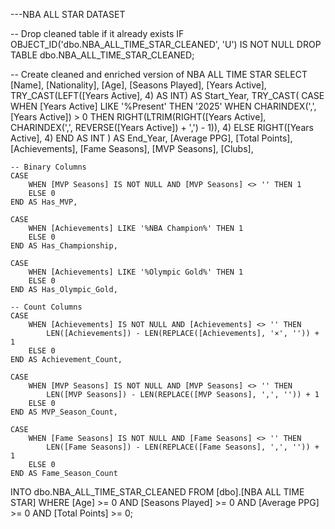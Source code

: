 ---NBA ALL STAR DATASET

-- Drop cleaned table if it already exists
IF OBJECT_ID('dbo.NBA_ALL_TIME_STAR_CLEANED', 'U') IS NOT NULL
    DROP TABLE dbo.NBA_ALL_TIME_STAR_CLEANED;

-- Create cleaned and enriched version of NBA ALL TIME STAR
SELECT
    [Name],
    [Nationality],
    [Age],
    [Seasons Played],
    [Years Active],
    TRY_CAST(LEFT([Years Active], 4) AS INT) AS Start_Year,
    TRY_CAST(
        CASE 
            WHEN [Years Active] LIKE '%Present' THEN '2025'
            WHEN CHARINDEX(',', [Years Active]) > 0 THEN 
                RIGHT(LTRIM(RIGHT([Years Active], CHARINDEX(',', REVERSE([Years Active]) + ',') - 1)), 4)
            ELSE 
                RIGHT([Years Active], 4)
        END AS INT
    ) AS End_Year,
    [Average PPG],
    [Total Points],
    [Achievements],
    [Fame Seasons],
    [MVP Seasons],
    [Clubs],

    -- Binary Columns
    CASE 
        WHEN [MVP Seasons] IS NOT NULL AND [MVP Seasons] <> '' THEN 1 
        ELSE 0 
    END AS Has_MVP,

    CASE 
        WHEN [Achievements] LIKE '%NBA Champion%' THEN 1 
        ELSE 0 
    END AS Has_Championship,

    CASE 
        WHEN [Achievements] LIKE '%Olympic Gold%' THEN 1 
        ELSE 0 
    END AS Has_Olympic_Gold,

    -- Count Columns
    CASE 
        WHEN [Achievements] IS NOT NULL AND [Achievements] <> '' THEN 
            LEN([Achievements]) - LEN(REPLACE([Achievements], '×', '')) + 1
        ELSE 0 
    END AS Achievement_Count,

    CASE 
        WHEN [MVP Seasons] IS NOT NULL AND [MVP Seasons] <> '' THEN 
            LEN([MVP Seasons]) - LEN(REPLACE([MVP Seasons], ',', '')) + 1
        ELSE 0 
    END AS MVP_Season_Count,

    CASE 
        WHEN [Fame Seasons] IS NOT NULL AND [Fame Seasons] <> '' THEN 
            LEN([Fame Seasons]) - LEN(REPLACE([Fame Seasons], ',', '')) + 1
        ELSE 0 
    END AS Fame_Season_Count

INTO dbo.NBA_ALL_TIME_STAR_CLEANED
FROM [dbo].[NBA ALL TIME STAR]
WHERE 
    [Age] >= 0 
    AND [Seasons Played] >= 0 
    AND [Average PPG] >= 0 
    AND [Total Points] >= 0;
